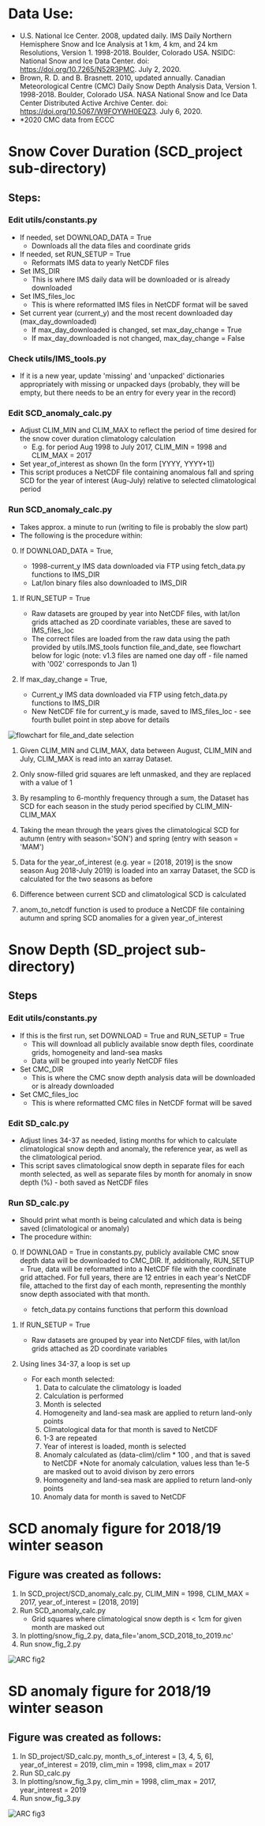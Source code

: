 # Data Use:

- U.S. National Ice Center. 2008, updated daily. IMS Daily Northern Hemisphere Snow and Ice Analysis at 1 km, 4 km, and 24 km Resolutions, Version 1. 1998-2018. Boulder, Colorado USA. NSIDC: National Snow and Ice Data Center. doi: https://doi.org/10.7265/N52R3PMC. July 2, 2020.
- Brown, R. D. and B. Brasnett. 2010, updated annually. Canadian Meteorological Centre (CMC) Daily Snow Depth Analysis Data, Version 1. 1998-2018. Boulder, Colorado USA. NASA National Snow and Ice Data Center Distributed Active Archive Center. doi: https://doi.org/10.5067/W9FOYWH0EQZ3. July 6, 2020.
- *2020 CMC data from ECCC

# Snow Cover Duration (SCD_project sub-directory)

## Steps:

### Edit utils/constants.py 

- If needed, set DOWNLOAD_DATA = True
   * Downloads all the data files and coordinate grids
- If needed, set RUN_SETUP = True
   * Reformats IMS data to yearly NetCDF files
- Set IMS_DIR
   * This is where IMS daily data will be downloaded or is already downloaded
- Set IMS_files_loc
   * This is where reformatted IMS files in NetCDF format will be saved
- Set current year (current_y) and the most recent downloaded day (max_day_downloaded)
   * If max_day_downloaded is changed, set max_day_change = True
   * If max_day_downloaded is not changed, max_day_change = False

### Check utils/IMS_tools.py

- If it is a new year, update 'missing' and 'unpacked' dictionaries appropriately with missing or unpacked days (probably, they will be empty, but there needs to be an entry for every year in the record)

### Edit SCD_anomaly_calc.py

- Adjust CLIM_MIN and CLIM_MAX to reflect the period of time desired for the snow cover duration climatology calculation
   * E.g. for period Aug 1998 to July 2017, CLIM_MIN = 1998 and CLIM_MAX = 2017
- Set year_of_interest as shown (In the form [YYYY, YYYY+1])
- This script produces a NetCDF file containing anomalous fall and spring SCD for the year of interest (Aug-July) relative to selected climatological period

### Run SCD_anomaly_calc.py

- Takes approx. a minute to run (writing to file is probably the slow part)
- The following is the procedure within: 

0. If DOWNLOAD_DATA = True, 
   * 1998-current_y IMS data downloaded via FTP using fetch_data.py functions to IMS_DIR
   * Lat/lon binary files also downloaded to IMS_DIR

0. If RUN_SETUP = True
   * Raw datasets are grouped by year into NetCDF files, with lat/lon grids attached as 2D coordinate variables, these are saved to IMS_files_loc
   * The correct files are loaded from the raw data using the path provided by utils.IMS_tools function file_and_date, see flowchart below for logic (note: v1.3 files are named one day off - file named with '002' corresponds to Jan 1)

0. If max_day_change = True,
   * Current_y IMS data downloaded via FTP using fetch_data.py functions to IMS_DIR
   * New NetCDF file for current_y is made, saved to IMS_files_loc - see fourth bullet point in step above for details

![flowchart for file_and_date selection](./flowchart.png)

1. Given CLIM_MIN and CLIM_MAX, data between August, CLIM_MIN and July, CLIM_MAX is read into an xarray Dataset. 

2. Only snow-filled grid squares are left unmasked, and they are replaced with a value of 1

3. By resampling to 6-monthly frequency through a sum, the Dataset has SCD for each season in the study period specified by CLIM_MIN-CLIM_MAX

4. Taking the mean through the years gives the climatological SCD for autumn (entry with season='SON') and spring (entry with season = 'MAM')

5. Data for the year_of_interest (e.g. year = [2018, 2019] is the snow season Aug 2018-July 2019) is loaded into an xarray Dataset, the SCD is calculated for the two seasons as before

6. Difference between current SCD and climatological SCD is calculated

7. anom_to_netcdf function is used to produce a NetCDF file containing autumn and spring SCD anomalies for a given year_of_interest

# Snow Depth (SD_project sub-directory)

## Steps

### Edit utils/constants.py

- If this is the first run, set DOWNLOAD = True and RUN_SETUP = True
   * This will download all publicly available snow depth files, coordinate grids, homogeneity and land-sea masks
   * Data will be grouped into yearly NetCDF files
- Set CMC_DIR
   * This is where the CMC snow depth analysis data will be downloaded or is already downloaded
- Set CMC_files_loc 
   * This is where reformatted CMC files in NetCDF format will be saved

### Edit SD_calc.py

- Adjust lines 34-37 as needed, listing months for which to calculate climatological snow depth and anomaly, the reference year, as well as the climatological period.
- This script saves climatological snow depth in separate files for each month selected, as well as separate files by month for anomaly in snow depth (%) - both saved as NetCDF files

### Run SD_calc.py

- Should print what month is being calculated and which data is being saved (climatological or anomaly)
- The procedure within:

0. If DOWNLOAD = True in constants.py, publicly available CMC snow depth data will be downloaded to CMC_DIR. If, additionally, RUN_SETUP = True, data will be reformatted into a NetCDF file with the coordinate grid attached. For full years, there are 12 entries in each year's NetCDF file, attached to the first day of each month, representing the monthly snow depth associated with that month.
   * fetch_data.py contains functions that perform this download

0. If RUN_SETUP = True
   * Raw datasets are grouped by year into NetCDF files, with lat/lon grids attached as 2D coordinate variables

1. Using lines 34-37, a loop is set up
   * For each month selected:
      1. Data to calculate the climatology is loaded
      2. Calculation is performed
      3. Month is selected
      4. Homogeneity and land-sea mask are applied to return land-only points
      5. Climatological data for that month is saved to NetCDF
      6. 1-3 are repeated
      7. Year of interest is loaded, month is selected
      8. Anomaly calculated as (data-clim)/clim * 100 , and that is saved to NetCDF
         *Note for anomaly calculation, values less than 1e-5 are masked out to avoid divison by zero errors
      9. Homogeneity and land-sea mask are applied to return land-only points
      10. Anomaly data for month is saved to NetCDF

# SCD anomaly figure for 2018/19 winter season 

## Figure was created as follows:

1. In SCD_project/SCD_anomaly_calc.py, CLIM_MIN = 1998, CLIM_MAX = 2017, year_of_interest = [2018, 2019]
2. Run SCD_anomaly_calc.py
   * Grid squares where climatological snow depth is < 1cm for given month are masked out
3. In plotting/snow_fig_2.py, data_file='anom_SCD_2018_to_2019.nc'
4. Run snow_fig_2.py


![ARC fig2](./figures/ARC_Snow_Fig2-python.png)

# SD anomaly figure for 2018/19 winter season 

## Figure was created as follows:

1. In SD_project/SD_calc.py, month_s_of_interest = [3, 4, 5, 6], year_of_interest = 2019, clim_min = 1998, clim_max = 2017
2. Run SD_calc.py
3. In plotting/snow_fig_3.py, clim_min = 1998, clim_max = 2017, year_interest = 2019
4. Run snow_fig_3.py


![ARC fig3](./figures/ARC_Snow_Fig3-python.png)



